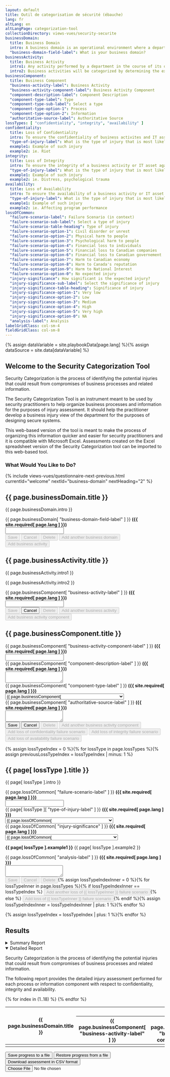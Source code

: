 ```yaml
---
layout: default
title: Outil de categorisation de sécurité (ébauche)
lang: fr
altLang: en
altLangPage: categorization-tool
collectionDirectory: views-vues/security-securite
businessDomain:
  title: Business Domain
  intro: A business domain is an operational environment where a department performs business activities supporting common organizational objectives.
  "business-domain-field-label": What is your business domain?
businessActivity:
  title: Business Activity
  intro1: Any activity performed by a department in the course of its operations to deliver or support the delivery of its programs or services. A business activity is composed of one or several business processes and related information assets.
  intro2: Business activities will be categorized by determining the expected injuries from IT-related threat compromise to the national and non-national interests that the business activities serve, and then determining the lveral of these expected injuries.
businessComponent:
  title: Business Component
  "business-activity-label": Business Activity
  "business-activity-component-label": Business Activity Component
  "component-description-label": Component Description
  "component-type-label": Type
  "component-type-sub-label": Select a type
  "component-type-option-1": Process
  "component-type-option-2": Information
  "authoritative-source-label": Authoritative Source
lossTypes: [ "confidentiality", "integrity", "availability" ]
confidentiality:
  title: Loss of Confidentiality
  intro: To ensure the confidentiality of business activites and IT assets against a specified set of theats in order to prevent injury to national interests or non-national interests.
  "type-of-injury-label": What is the type of injury that is most likely to result from a loss of confidentiality?
  example1: Example of such injury
  example2: ie. Riot
integrity:
  title: Loss of Integrity
  intro: To ensure the integrity of a business activity or IT asset against a specified set of threats in order to prevent injury to national interests or non-national interests.
  "type-of-injury-label": What is the type of injury that is most likely to result from a loss of integrity?
  example1: Example of such injury
  example2: ie. Distress, psychological trauma
availability:
  title: Loss of Availability
  intro: To ensure the availability of a business activity or IT asset against a specified set of threats in order to prevent injury to national interests or non-national interests.
  "type-of-injury-label": What is the type of injury that is most likely to result from a loss of availability?
  example1: Example of such injury
  example2: ie. Affecting program performance
lossOfCommon:
  "failure-scenario-label": Failure Scenario (in context)
  "failure-scenario-sub-label": Select a type of injury
  "failure-scenario-table-heading": Type of injury
  "failure-scenario-option-1": Civil disorder or unrest
  "failure-scenario-option-2": Physical harm to people
  "failure-scenario-option-3": Psychological harm to people
  "failure-scenario-option-4": Financial loss to individuals
  "failure-scenario-option-5": Financial loss to Canadian companies
  "failure-scenario-option-6": Financial loss to Canadian governement
  "failure-scenario-option-7": Harm to Canadian economy
  "failure-scenario-option-8": Harm to Canada's reputation
  "failure-scenario-option-9": Harm to National Interest
  "failure-scenario-option-0": No expected injury
  "injury-significance": How significant is the expected injury?
  "injury-significance-sub-label": Select the significance of injury
  "injury-significance-table-heading": Significance of injury
  "injury-significance-option-1": Very low
  "injury-significance-option-2": Low
  "injury-significance-option-3": Medium
  "injury-significance-option-4": High
  "injury-significance-option-5": Very high
  "injury-significance-option-0": NA
  "analysis-label": Analysis
labelGridClass: col-sm-4
fieldGridClass: col-sm-8
---
```

{% assign dataVariable = site.playbookData[page.lang] %}{%
assign dataSource = site.data[dataVariable] %}

<span data-wb-format-gen='{ "resetForm": "#business-domain-form, #business-activity-form, #business-component-form, #loss-of-confidentiality-form, #loss-of-integrity-form, #loss-of-availability-form" }'></span>

<section id="welcome-section" class="wb-frmvld">
<form id="welcome-form" class="form-horizontal" method="post">

## Welcome to the Security Categorization Tool

Security Categorization is the process of identifying the potential injuries that could result from compromises of business processes and related information.

The Security Categorization Tool is an instrument meant to be used by security practitioners to help organize business processes and information for the purposes of injury assessment. It should help the practitioner develop a business injury view of the department for the purposes of designing secure systems.

This web-based version of the tool is meant to make the process of organizing this information quicker and easier for security practitioners and it is compatible with Microsoft Excel. Assessments created on the Excel spreadsheet version of the Security Categorization tool can be imported to this web-based tool.

<section>

<!-- markdownlint-disable MD026 -->

### What Would You Like to Do?

<!-- markdownlint-enable MD026 -->

<!-- Button for revealing the next section and hiding the current one -->
{% include views-vues/questionnaire-next-previous.html currentId="welcome" nextId="business-domain" nextHeading="2" %}

</section>

</form>
</section>

<section id="business-domain-section" class="hidden wb-frmvld">
<form id="business-domain-form" class="form-horizontal" method="post">

## {{ page.businessDomain.title }}

{{ page.businessDomain.intro }}

<div id="business-domain-fields-container" class="wb-calculate wb-format-gen" data-wb-calculate='{ "ignoreInit": true, "eventTrigger": "input", "eventElement": "#business-domain-fields-container", "operations": [
  { "type": "conditional",
    "inputs": [
      { "type": "==",
        "inputs": [
          { "type": "boolean", "query": "#save-domain", "sourceProperty": "disabled" },
          true
        ]
      }
    ],
    "actionsTrue": [
      { "type": "outputValue", "outputTarget": "#save-domain, #cancel-domain", "outputProperty": "disabled", "value": false },
      { "type": "conditional",
        "inputs": [
          { "type": "==",
            "inputs": [
              { "type": "boolean", "query": "#delete-domain", "sourceProperty": "disabled" },
              false
            ]
          },
          { "type": "==",
            "inputs": [
              { "type": "string", "query": "#save-domain", "sourceAttribute": "data-wb-format-gen", "indexesKeys": [ "operations", 0, "action" ] },
              "append"
            ]
          }
        ],
        "actionsTrue": [
          { "type": "event", "outputTarget": "#business-domain-fields-container", "outputEvent": "edit-domain" }
        ]
      },
      { "type": "outputValue", "outputTarget": "#delete-domain, #add-another-domain, #add-activity", "outputProperty": "disabled", "value": true }
    ]
  }
] }' data-wb-format-gen='[
  { "eventTrigger": "edit-domain", "eventElement": "#business-domain-fields-container", "operations": [
    { "type": "dataAttribute", "element": "#save-domain", "key": "data-wb-format-gen", "indexesKeys": [ "operations", 0, "action" ], "action": "replace", "data": "replace" },
    { "type": "dataAttribute", "element": "#save-domain", "key": "data-wb-format-gen", "indexesKeys": [ "operations", 0, "indexesKeys", 0 ], "action": "replace", "source": { "type": "dataAttribute", "element": "#delete-domain", "key": "data-wb-format-gen", "indexesKeys": [ "operations", 0, "indexesKeys", 0 ] } }
  ] },
  { "eventTrigger": "append-domain", "eventElement": "#business-domain-fields-container", "operations": [
    { "type": "dataAttribute", "element": "#save-domain", "key": "data-wb-format-gen", "indexesKeys": [ "operations", 0, "action" ], "action": "replace", "data": "append" },
    { "type": "dataAttribute", "element": "#save-domain", "key": "data-wb-format-gen", "indexesKeys": [ "operations", 0, "indexesKeys" ], "action": "delete" }
  ] }
]'>

<div class="form-group" markdown="0">
<label for="business-domain-field" class="required {{ page.labelGridClass }}"><span class="field-name">{{ page.businessDomain[ "business-domain-field-label" ] }}</span> <strong class="required">({{ site.required[ page.lang ] }})</strong></label>
<div class="{{ page.fieldGridClass }}">
<input name="business-domain-field" id="business-domain-field" type="text" required="required" pattern=".{2,}" data-rule-minlength="2" />
</div>
</div>

</div>

<div class="btn-group" markdown="0">
<!-- Save to memory, update buttons across forms, enables/disables buttons in the current form, and (TODO) shows an indicator that the save was successful -->
<button id="save-domain" type="submit" disabled="disabled" class="btn btn-primary wb-calculate wb-format-gen" data-wb-calculate='{ "ignoreInit": true, "eventTrigger": "submit", "eventElement": "#business-domain-form", "listenerElement": "body", "returnFalse": true, "operations": [
  { "type": "action",
    "inputs": [
      { "type": "outputValue", "outputTarget": "#save-domain, #cancel-domain", "outputProperty": "disabled", "value": true },
      { "type": "outputValue", "outputTarget": "#delete-domain, #add-another-domain, #add-activity", "outputProperty": "disabled", "value": false },
      { "type": "event", "outputTarget": "#save-domain", "outputEvent": "save-domain-proceed" }
    ]
  }
] }' data-wb-format-gen='{ "eventTrigger": "save-domain-proceed", "eventElement": "#save-domain", "operations": [
  { "type": "sessionStorage", "key": "assessment", "source": "form-state", "container": "#business-domain-form", "action": "append" },
  { "type": "dataAttribute", "element": "#save-activity, #save-component, #save-loss-of-confidentiality, #save-loss-of-integrity, #save-loss-of-availability, #cancel-domain, #cancel-activity, #cancel-component, #cancel-loss-of-confidentiality, #cancel-loss-of-integrity, #cancel-loss-of-availability, #delete-domain, #delete-activity, #delete-component, #delete-loss-of-confidentiality, #delete-loss-of-integrity, #delete-loss-of-availability", "key": "data-wb-format-gen", "indexesKeys": [ "operations", 0, "indexesKeys", 0 ], "action": "increment" },
  { "type": "dataAttribute", "element": "#delete-domain, #delete-activity, #delete-component, #delete-loss-of-confidentiality, #delete-loss-of-integrity, #delete-loss-of-availability", "key": "data-wb-format-gen", "indexesKeys": [ "operations", 1, "indexesKeys", 0 ], "action": "increment" }
] }'>Save</button>
<!-- Loads the previous domain in the current form or clear the forms where a previous domain does not exist. Also enables/disables buttons in the current form. -->
<button id="cancel-domain" type="button" disabled="disabled" class="btn btn-default wb-format-gen wb-calculate" data-wb-format-gen='{ "eventTrigger": "click", "eventElement": "#cancel-domain", "operations": [
  { "type": "form", "source": "sessionStorage", "key": "assessment", "indexesKeys": [ -1 ], "action": "restore-form-state", "container": "#business-domain-form", "noEvents": true }
] }' data-wb-calculate='{ "ignoreInit": true, "eventTrigger": "click", "eventElement": "#cancel-domain", "operations": [
  { "type": "conditional",
    "inputs": [
      { "type": "==",
        "inputs": [
          { "type": "string", "query": "#save-domain", "sourceAttribute": "data-wb-format-gen", "indexesKeys": [ "operations", 0, "action" ] },
          "replace"
        ]
      }
    ],
    "actionsTrue": [
      { "type": "event", "outputTarget": "#business-domain-fields-container", "outputEvent": "append-domain" }
    ]
  },
  { "type": "action",
    "inputs": [
      { "type": "outputValue", "outputTarget": "#save-domain, #cancel-domain", "outputProperty": "disabled", "value": true },
      { "type": "conditional",
        "inputs": [
          { "type": ">",
            "inputs": [
              { "type": "number", "query": "#delete-domain", "sourceAttribute": "data-wb-format-gen", "indexesKeys": [ "operations", 0, "indexesKeys", 0 ] },
              -1
            ]
          }
        ],
        "actionsTrue": [
          { "type": "outputValue", "outputTarget": "#delete-domain, #add-another-domain, #add-activity", "outputProperty": "disabled", "value": false }
        ]
      }
    ]
  }
] }'>Cancel</button>
<!-- Disabled by default. (TODO) Brings up a delete confirmation dialog. If confirmed, deletes the current domain from memory, loads the previous domain in the current form, or resets the form if no previous domain exists. Also updates buttons across forms and enables/disabled buttons in the current form. -->
<button id="delete-domain" type="button" disabled="disabled" class="btn btn-default wb-calculate wb-format-gen" data-wb-calculate='{ "ignoreInit": true, "eventTrigger": "click", "eventElement": "#delete-domain", "operations": [
  { "type": "action",
    "inputs": [
      { "type": "outputValue", "outputTarget": "#save-domain, #cancel-domain", "outputProperty": "disabled", "value": true },
      { "type": "conditional",
        "inputs": [
          { "type": "<",
            "inputs": [
              { "type": "number", "query": "#delete-domain", "sourceAttribute": "data-wb-format-gen", "indexesKeys": [ "operations", 0, "indexesKeys", 0 ] },
              1
            ]
          }
        ],
        "actionsTrue": [
          { "type": "outputValue", "outputTarget": "#delete-domain, #add-another-domain, #add-activity", "outputProperty": "disabled", "value": true }
        ]
      },
      { "type": "event", "outputTarget": "#delete-domain", "outputEvent": "delete-domain-proceed" }
    ]
  }
] }' data-wb-format-gen='{ "eventTrigger": "delete-domain-proceed", "eventElement": "#delete-domain", "operations": [
  { "type": "sessionStorage", "key": "assessment", "indexesKeys": [ -1 ], "action": "delete" },
  { "type": "form", "source": "sessionStorage", "key": "assessment", "indexesKeys": [ -2 ], "action": "restore-form-state", "container": "#business-domain-form", "noEvents": true },
  { "type": "dataAttribute", "element": "#save-activity, #save-component, #save-loss-of-confidentiality, #save-loss-of-integrity, #save-loss-of-availability, #cancel-domain, #cancel-activity, #cancel-component, #cancel-loss-of-confidentiality, #cancel-loss-of-integrity, #cancel-loss-of-availability, #delete-domain, #delete-activity, #delete-component, #delete-loss-of-confidentiality, #delete-loss-of-integrity, #delete-loss-of-availability", "key": "data-wb-format-gen", "indexesKeys": [ "operations", 0, "indexesKeys", 0 ], "action": "decrement" },
  { "type": "dataAttribute", "element": "#delete-domain, #delete-activity, #delete-component, #delete-loss-of-confidentiality, #delete-loss-of-integrity, #delete-loss-of-availability", "key": "data-wb-format-gen", "indexesKeys": [ "operations", 1, "indexesKeys", 0 ], "action": "decrement" }
] }'>Delete</button>
<!-- Disabled by default. Resets the current form and enables/disables buttons in the current form. -->
<button id="add-another-domain" type="button" disabled="disabled" class="btn btn-default wb-format-gen wb-calculate" data-wb-format-gen='{ "eventTrigger": "click", "eventElement": "#add-another-domain", "operations": [
  { "resetForm": "#business-domain-form" }
] }' data-wb-calculate='{ "ignoreInit": true, "eventTrigger": "click", "eventElement": "#add-another-domain", "operations": [
  { "type": "action",
    "inputs": [
      { "type": "outputValue", "outputTarget": "#save-domain, #delete-domain, #add-another-domain, #add-activity", "outputProperty": "disabled", "value": true },
      { "type": "outputValue", "outputTarget": "#cancel-domain", "outputProperty": "disabled", "value": false },
      { "type": "outputValue", "outputTarget": "#cancel-domain", "outputAttribute": "data-add-source", "value": "#business-domain-section" },
      { "type": "event", "outputTarget": "#business-domain-field", "outputEvent": "setfocus.wb" }
    ]
  }
] }'>Add another business domain</button>
<!-- Disabled by default. Resets the activity form, enables/disables buttons in the activity form, shows the activity form, hides this form. -->
<button id="add-activity" type="button" disabled="disabled" class="btn btn-default wb-format-gen wb-calculate" data-wb-format-gen='{ "eventTrigger": "click", "eventElement": "#add-activity", "operations": [
  { "resetForm": "#business-activity-form" }
] }' data-wb-calculate='{ "ignoreInit": true, "eventTrigger": "click", "eventElement": "#add-activity", "operations": [
  { "type": "action",
    "inputs": [
      { "type": "outputValue", "outputTarget": "#save-activity, #delete-activity, #add-another-activity, #add-component", "outputProperty": "disabled", "value": true },
      { "type": "outputValue", "outputTarget": "#cancel-activity", "outputProperty": "disabled", "value": false },
      { "type": "outputValue", "outputTarget": "#cancel-activity", "outputAttribute": "data-add-source", "value": "#business-domain-section" },
      { "type": "removeClass", "outputTarget": "#business-activity-section", "class": "hidden" },
      { "type": "addClass", "outputTarget": "#business-domain-section", "class": "hidden" },
      { "type": "event", "outputTarget": "#business-activity-section h2", "outputEvent": "setfocus.wb" }
    ]
  }
] }'>Add business activity</button>
</div>

</form>
</section>

<section id="business-activity-section" class="hidden wb-frmvld">
<form id="business-activity-form" class="form-horizontal" method="post">

## {{ page.businessActivity.title }}

{{ page.businessActivity.intro1 }}

{{ page.businessActivity.intro2 }}

<div id="business-activity-fields-container" class="wb-calculate wb-format-gen" data-wb-calculate='{ "ignoreInit": true, "eventTrigger": "input", "eventElement": "#business-activity-fields-container", "operations": [
  { "type": "conditional",
    "inputs": [
      { "type": "==",
        "inputs": [
          { "type": "boolean", "query": "#save-activity", "sourceProperty": "disabled" },
          true
        ]
      }
    ],
    "actionsTrue": [
      { "type": "outputValue", "outputTarget": "#save-activity, #cancel-activity", "outputProperty": "disabled", "value": false },
      { "type": "conditional",
        "inputs": [
          { "type": "==",
            "inputs": [
              { "type": "boolean", "query": "#delete-activity", "sourceProperty": "disabled" },
              false
            ]
          },
          { "type": "==",
            "inputs": [
              { "type": "string", "query": "#save-activity", "sourceAttribute": "data-wb-format-gen", "indexesKeys": [ "operations", 0, "action" ] },
              "append"
            ]
          }
        ],
        "actionsTrue": [
          { "type": "event", "outputTarget": "#business-activity-fields-container", "outputEvent": "edit-activity" }
        ]
      },
      { "type": "outputValue", "outputTarget": "#delete-activity, #add-another-activity, #add-component", "outputProperty": "disabled", "value": true }
    ]
  }
] }' data-wb-format-gen='[
  { "eventTrigger": "edit-activity", "eventElement": "#business-activity-fields-container", "operations": [
    { "type": "dataAttribute", "element": "#save-activity", "key": "data-wb-format-gen", "indexesKeys": [ "operations", 0, "action" ], "action": "replace", "data": "replace" },
    { "type": "dataAttribute", "element": "#save-activity", "key": "data-wb-format-gen", "indexesKeys": [ "operations", 0, "indexesKeys", 3 ], "action": "replace", "source": { "type": "dataAttribute", "element": "#delete-activity", "key": "data-wb-format-gen", "indexesKeys": [ "operations", 0, "indexesKeys", 3 ] } }
  ] },
  { "eventTrigger": "append-activity", "eventElement": "#business-activity-fields-container", "operations": [
    { "type": "dataAttribute", "element": "#save-activity", "key": "data-wb-format-gen", "indexesKeys": [ "operations", 0, "action" ], "action": "replace", "data": "append" },
    { "type": "dataAttribute", "element": "#save-activity", "key": "data-wb-format-gen", "indexesKeys": [ "operations", 0, "indexesKeys", 3 ], "action": "delete" }
  ] }
]'>

<div class="form-group" markdown="0">
<label for="business-activity-field" class="required {{ page.labelGridClass }}"><span class="field-name">{{ page.businessComponent[ "business-activity-label" ] }}</span> <strong class="required">({{ site.required[ page.lang ] }})</strong></label>
<div class="{{ page.fieldGridClass }}">
<input name="business-activity-field" id="business-activity-field" type="text" required="required" pattern=".{2,}" data-rule-minlength="2" />
</div>
</div>

</div>

<div class="btn-group" markdown="0">
<!-- Save to memory, update buttons across forms, enables/disables buttons in the current form, and (TODO) shows an indicator that the save was successful -->
<button id="save-activity" type="submit" disabled="disabled" class="btn btn-primary wb-calculate wb-format-gen" data-wb-calculate='{ "ignoreInit": true, "eventTrigger": "submit", "eventElement": "#business-activity-form", "listenerElement": "body", "returnFalse": true, "operations": [
  { "type": "action",
    "inputs": [
      { "type": "outputValue", "outputTarget": "#save-activity, #cancel-activity", "outputProperty": "disabled", "value": true },
      { "type": "outputValue", "outputTarget": "#delete-activity, #add-another-activity, #add-component", "outputProperty": "disabled", "value": false },
      { "type": "event", "outputTarget": "#save-activity", "outputEvent": "save-activity-proceed" }
    ]
  }
] }' data-wb-format-gen='{ "eventTrigger": "save-activity-proceed", "eventElement": "#save-activity", "operations": [
  { "type": "sessionStorage", "key": "assessment", "indexesKeys": [ -1, 0, "activities" ], "source": "form-state", "container": "#business-activity-form", "action": "append" },
  { "type": "dataAttribute", "element": "#save-component, #save-loss-of-confidentiality, #save-loss-of-integrity, #save-loss-of-availability, #cancel-activity, #cancel-component, #cancel-loss-of-confidentiality, #cancel-loss-of-integrity, #cancel-loss-of-availability, #delete-activity, #delete-component, #delete-loss-of-confidentiality, #delete-loss-of-integrity, #delete-loss-of-availability", "key": "data-wb-format-gen", "indexesKeys": [ "operations", 0, "indexesKeys", 3 ], "action": "increment" },
  { "type": "dataAttribute", "element": "#delete-activity, #delete-component, #delete-loss-of-confidentiality, #delete-loss-of-integrity, #delete-loss-of-availability", "key": "data-wb-format-gen", "indexesKeys": [ "operations", 1, "indexesKeys", 3 ], "action": "increment" }
] }'>Save</button>
<!-- Loads the previous activity in the current form or clear the forms where a previous activity does not exist. Also enables/disables buttons in the current form. -->
<button id="cancel-activity" type="button" class="btn btn-default wb-calculate wb-format-gen" data-wb-calculate='{ "ignoreInit": true, "eventTrigger": "click", "eventElement": "#cancel-activity", "operations": [
  { "type": "conditional",
    "inputs": [
      { "type": "==",
        "inputs": [
          { "type": "string", "query": "#save-activity", "sourceAttribute": "data-wb-format-gen", "indexesKeys": [ "operations", 0, "action" ] },
          "append"
        ]
      },
      { "type": "!=",
        "inputs": [
          { "type": "string", "query": "#cancel-activity", "sourceAttribute": "data-add-source" },
          "#business-activity-section"
        ]
      }
    ],
    "actionsTrue": [
      { "type": "removeClass", "outputTarget": { "type": "string", "query": "#cancel-activity", "sourceAttribute": "data-add-source" }, "class": "hidden" },
      { "type": "addClass", "outputTarget": "#business-activity-section", "class": "hidden" },
      { "type": "event", "outputTarget": { "type": "concat", "inputs": [
          { "type": "string", "query": "#cancel-activity", "sourceAttribute": "data-add-source" },
          " h2"
        ] }, "outputEvent": "setfocus.wb" }
    ],
    "actionsFalse": [
      { "type": "conditional",
        "inputs": [
          { "type": "==",
            "inputs": [
              { "type": "string", "query": "#save-activity", "sourceAttribute": "data-wb-format-gen", "indexesKeys": [ "operations", 0, "action" ] },
              "replace"
            ]
          }
        ],
        "actionsTrue": [
          { "type": "event", "outputTarget": "#business-activity-fields-container", "outputEvent": "append-activity" }
        ]
      },
      { "type": "action",
        "inputs": [
          { "type": "outputValue", "outputTarget": "#save-activity, #cancel-activity", "outputProperty": "disabled", "value": true },
          { "type": "conditional",
            "inputs": [
              { "type": ">",
                "inputs": [
                  { "type": "number", "query": "#delete-activity", "sourceAttribute": "data-wb-format-gen", "indexesKeys": [ "operations", 0, "indexesKeys", 3 ] },
                  -1
                ]
              }
            ],
            "actionsTrue": [
              { "type": "outputValue", "outputTarget": "#delete-activity, #add-another-activity, #add-component", "outputProperty": "disabled", "value": false }
            ]
          },
          { "type": "event", "outputTarget": "#cancel-activity", "outputEvent": "cancel-activity-restore-proceed" }
        ]
      }
    ]
  }
] }' data-wb-format-gen='{ "eventTrigger": "cancel-activity-restore-proceed", "eventElement": "#cancel-activity", "operations": [
  { "type": "form", "source": "sessionStorage", "key": "assessment", "indexesKeys": [ -1, 0, "activities", -1 ], "action": "restore-form-state", "container": "#business-activity-form", "noEvents": true }
] }'>Cancel</button>
<!-- Disabled by default. (TODO) Brings up a delete confirmation dialog. If confirmed, deletes the current activity from memory, loads the previous activity in the current form, or resets the form if no previous activity exists. Also updates buttons across forms and enables/disabled buttons in the current form. -->
<button id="delete-activity" type="button" disabled="disabled" class="btn btn-default wb-calculate wb-format-gen" data-wb-calculate='{ "ignoreInit": true, "eventTrigger": "click", "eventElement": "#delete-activity", "operations": [
  { "type": "action",
    "inputs": [
      { "type": "outputValue", "outputTarget": "#save-activity, #cancel-activity", "outputProperty": "disabled", "value": true },
      { "type": "conditional",
        "inputs": [
          { "type": "<",
            "inputs": [
              { "type": "number", "query": "#delete-activity", "sourceAttribute": "data-wb-format-gen", "indexesKeys": [ "operations", 0, "indexesKeys", 3 ] },
              1
            ]
          }
        ],
        "actionsTrue": [
          { "type": "outputValue", "outputTarget": "#delete-activity, #add-another-activity, #add-component", "outputProperty": "disabled", "value": true }
        ]
      },
      { "type": "event", "outputTarget": "#delete-activity", "outputEvent": "delete-activity-proceed" }
    ]
  }
] }' data-wb-format-gen='{ "eventTrigger": "delete-activity-proceed", "eventElement": "#delete-activity", "operations": [
  { "type": "sessionStorage", "key": "assessment", "indexesKeys": [ -1, 0, "activities", -1 ], "action": "delete" },
  { "type": "form", "source": "sessionStorage", "key": "assessment", "indexesKeys": [ -1, 0, "activities", -2 ], "action": "restore-form-state", "container": "#business-activity-form", "noEvents": true },
  { "type": "dataAttribute", "element": "#save-component, #save-loss-of-confidentiality, #save-loss-of-integrity, #save-loss-of-availability, #cancel-activity, #cancel-component, #cancel-loss-of-confidentiality, #cancel-loss-of-integrity, #cancel-loss-of-availability, #delete-activity, #delete-component, #delete-loss-of-confidentiality, #delete-loss-of-integrity, #delete-loss-of-availability", "key": "data-wb-format-gen", "indexesKeys": [ "operations", 0, "indexesKeys", 3 ], "action": "decrement" },
  { "type": "dataAttribute", "element": "#delete-activity, #delete-component, #delete-loss-of-confidentiality, #delete-loss-of-integrity, #delete-loss-of-availability", "key": "data-wb-format-gen", "indexesKeys": [ "operations", 1, "indexesKeys", 3 ], "action": "decrement" }
] }'>Delete</button>
<!-- Disabled by default. Resets the current form and enables/disables buttons in the current form. -->
<button id="add-another-activity" type="button" disabled="disabled" class="btn btn-default wb-format-gen wb-calculate" data-wb-format-gen='{ "eventTrigger": "click", "eventElement": "#add-another-activity", "operations": [
  { "resetForm": "#business-activity-form" }
] }' data-wb-calculate='{ "ignoreInit": true, "eventTrigger": "click", "eventElement": "#add-another-activity", "operations": [
  { "type": "action",
    "inputs": [
      { "type": "outputValue", "outputTarget": "#save-activity, #delete-activity, #add-another-activity, #add-component", "outputProperty": "disabled", "value": true },
      { "type": "outputValue", "outputTarget": "#cancel-activity", "outputProperty": "disabled", "value": false },
      { "type": "outputValue", "outputTarget": "#cancel-activity", "outputAttribute": "data-add-source", "value": "#business-activity-section" },
      { "type": "event", "outputTarget": "#business-activity-field", "outputEvent": "setfocus.wb" }
    ]
  }
] }'>Add another business activity</button>
<!-- Disabled by default. Resets the component form, enables/disables buttons in the component form, shows the component form, hides this form. -->
<button id="add-component" type="button" disabled="disabled" class="btn btn-default wb-format-gen wb-calculate" data-wb-format-gen='{ "eventTrigger": "click", "eventElement": "#add-component", "operations": [
  { "resetForm": "#business-component-form" }
] }' data-wb-calculate='{ "ignoreInit": true, "eventTrigger": "click", "eventElement": "#add-component", "operations": [
  { "type": "action",
    "inputs": [
      { "type": "outputValue", "outputTarget": "#save-component, #delete-component, #add-another-component, #add-loss-of-confidentiality, #add-loss-of-integrity, #add-loss-of-availability", "outputProperty": "disabled", "value": true },
      { "type": "outputValue", "outputTarget": "#cancel-component", "outputProperty": "disabled", "value": false },
      { "type": "outputValue", "outputTarget": "#cancel-component", "outputAttribute": "data-add-source", "value": "#business-activity-section" },
      { "type": "removeClass", "outputTarget": "#business-component-section", "class": "hidden" },
      { "type": "addClass", "outputTarget": "#business-activity-section", "class": "hidden" },
      { "type": "event", "outputTarget": "#business-component-section h2", "outputEvent": "setfocus.wb" }
    ]
  }
] }'>Add business activity component</button>
</div>

</form>
</section>

<section id="business-component-section" class="hidden wb-frmvld">
<form id="business-component-form" class="form-horizontal" method="post">

## {{ page.businessComponent.title }}

<div id="business-activity-component-fields-container" class="wb-calculate wb-format-gen" data-wb-calculate='{ "ignoreInit": true, "eventTrigger": "input", "eventElement": "#business-activity-component-fields-container", "operations": [
  { "type": "conditional",
    "inputs": [
      { "type": "==",
        "inputs": [
          { "type": "boolean", "query": "#save-component", "sourceProperty": "disabled" },
          true
        ]
      }
    ],
    "actionsTrue": [
      { "type": "outputValue", "outputTarget": "#save-component, #cancel-component", "outputProperty": "disabled", "value": false },
      { "type": "conditional",
        "inputs": [
          { "type": "==",
            "inputs": [
              { "type": "boolean", "query": "#delete-component", "sourceProperty": "disabled" },
              false
            ]
          },
          { "type": "==",
            "inputs": [
              { "type": "string", "query": "#save-component", "sourceAttribute": "data-wb-format-gen", "indexesKeys": [ "operations", 0, "action" ] },
              "append"
            ]
          }
        ],
        "actionsTrue": [
          { "type": "event", "outputTarget": "#business-activity-component-fields-container", "outputEvent": "edit-component" }
        ]
      },
      { "type": "outputValue", "outputTarget": "#delete-component, #add-another-component, #add-loss-of-confidentiality, #add-loss-of-integrity, #add-loss-of-availability", "outputProperty": "disabled", "value": true }
    ]
  }
] }' data-wb-format-gen='[
  { "eventTrigger": "edit-component", "eventElement": "#business-activity-component-fields-container", "operations": [
    { "type": "dataAttribute", "element": "#save-component", "key": "data-wb-format-gen", "indexesKeys": [ "operations", 0, "action" ], "action": "replace", "data": "replace" },
    { "type": "dataAttribute", "element": "#save-component", "key": "data-wb-format-gen", "indexesKeys": [ "operations", 0, "indexesKeys", 6 ], "action": "replace", "source": { "type": "dataAttribute", "element": "#delete-activity", "key": "data-wb-format-gen", "indexesKeys": [ "operations", 0, "indexesKeys", 6 ] } }
  ] },
  { "eventTrigger": "append-component", "eventElement": "#business-activity-component-fields-container", "operations": [
    { "type": "dataAttribute", "element": "#save-component", "key": "data-wb-format-gen", "indexesKeys": [ "operations", 0, "action" ], "action": "replace", "data": "append" },
    { "type": "dataAttribute", "element": "#save-component", "key": "data-wb-format-gen", "indexesKeys": [ "operations", 0, "indexesKeys", 6 ], "action": "delete" }
  ] }
]'>

<div class="form-group" markdown="0">
<label for="business-activity-component-field" class="required {{ page.labelGridClass }}"><span class="field-name">{{ page.businessComponent[ "business-activity-component-label" ] }}</span> <strong class="required">({{ site.required[ page.lang ] }})</strong></label>
<div class="{{ page.fieldGridClass }}">
<input name="business-activity-component-field" id="business-activity-component-field" type="text" required="required" pattern=".{2,}" data-rule-minlength="2" />
</div>
</div>

<div class="form-group" markdown="0">
<label for="component-description" class="required {{ page.labelGridClass }}"><span class="field-name">{{ page.businessComponent[ "component-description-label" ] }}</span> <strong class="required">({{ site.required[ page.lang ] }})</strong></label>
<div class="{{ page.fieldGridClass }}">
<textarea name="component-description" id="component-description" required="required"></textarea>
</div>
</div>

<div class="form-group" markdown="0">
<label for="component-type" class="required {{ page.labelGridClass }}"><span class="field-name">{{ page.businessComponent[ "component-type-label" ] }}</span> <strong class="required">({{ site.required[ page.lang ] }})</strong></label>
<div class="{{ page.fieldGridClass }}">
<select class="form-control" id="component-type" name="component-type" required="required">
<option label="{{ page.businessComponent[ "component-type-sub-label" ] }}"></option>
<option value="1">{{ page.businessComponent[ "component-type-option-1" ] }}</option>
<option value="2">{{ page.businessComponent[ "component-type-option-2" ] }}</option>
</select>
</div>
</div>

<div class="form-group" markdown="0">
<label for="authoritative-source" class="required {{ page.labelGridClass }}"><span class="field-name">{{ page.businessComponent[ "authoritative-source-label" ] }}</span> <strong class="required">({{ site.required[ page.lang ] }})</strong></label>
<div class="{{ page.fieldGridClass }}">
<textarea name="authoritative-source" id="authoritative-source" required="required"></textarea>
</div>
</div>

</div>

<div class="btn-group" markdown="0">
<!-- Save to memory, update buttons across forms, enables/disables buttons in the current form, and (TODO) shows an indicator that the save was successful -->
<button id="save-component" type="submit" class="btn btn-primary wb-calculate wb-format-gen" data-wb-format-gen='{ "type": "sessionStorage", "key": "assessment", "source": "form-state", "container": "#business-component-form", "indexesKeys": [ -1, 0, "activities", -1, 0, "components" ], "action": "append" }' data-wb-calculate='{ "ignoreInit": true, "eventTrigger": "submit", "eventElement": "#business-component-form", "listenerElement": "body", "returnFalse": true, "operations": [
  { "type": "action",
    "inputs": [
      { "type": "outputValue", "outputTarget": "#save-component, #cancel-component", "outputProperty": "disabled", "value": true },
      { "type": "outputValue", "outputTarget": "#delete-component, #add-another-component, #add-loss-of-confidentiality, #add-loss-of-integrity, #add-loss-of-availability", "outputProperty": "disabled", "value": false },
      { "type": "event", "outputTarget": "#save-component", "outputEvent": "save-component-proceed" }
    ]
  }
] }' data-wb-format-gen='{ "eventTrigger": "save-component-proceed", "eventElement": "#save-component", "operations": [
  { "type": "sessionStorage", "key": "assessment", "indexesKeys": [ -1, 0, "activities", -1, 0, "components" ], "source": "form-state", "container": "#business-component-form", "action": "append" },
  { "type": "dataAttribute", "element": "#save-loss-of-confidentiality, #save-loss-of-integrity, #save-loss-of-availability, #cancel-component, #cancel-loss-of-confidentiality, #cancel-loss-of-integrity, #cancel-loss-of-availability, #delete-component, #delete-loss-of-confidentiality, #delete-loss-of-integrity, #delete-loss-of-availability", "key": "data-wb-format-gen", "indexesKeys": [ "operations", 0, "indexesKeys", 6 ], "action": "increment" },
  { "type": "dataAttribute", "element": "#delete-component, #delete-loss-of-confidentiality, #delete-loss-of-integrity, #delete-loss-of-availability", "key": "data-wb-format-gen", "indexesKeys": [ "operations", 1, "indexesKeys", 6 ], "action": "increment" }
] }'>Save</button>
<!-- Loads the previous component in the current form or clear the forms where a previous component does not exist. Also enables/disables buttons in the current form. -->
<button id="cancel-component" type="button" class="btn btn-default wb-calculate wb-format-gen" data-wb-calculate='{ "ignoreInit": true, "eventTrigger": "click", "eventElement": "#cancel-component", "operations": [
  { "type": "conditional",
    "inputs": [
      { "type": "==",
        "inputs": [
          { "type": "string", "query": "#save-component", "sourceAttribute": "data-wb-format-gen", "indexesKeys": [ "operations", 0, "action" ] },
          "append"
        ]
      },
      { "type": "!=",
        "inputs": [
          { "type": "string", "query": "#cancel-component", "sourceAttribute": "data-add-source" },
          "#business-activity-component-section"
        ]
      }
    ],
    "actionsTrue": [
      { "type": "removeClass", "outputTarget": { "type": "string", "query": "#cancel-component", "sourceAttribute": "data-add-source" }, "class": "hidden" },
      { "type": "addClass", "outputTarget": "#business-activity-component-section", "class": "hidden" },
      { "type": "event", "outputTarget": { "type": "concat", "inputs": [
          { "type": "string", "query": "#cancel-component", "sourceAttribute": "data-add-source" },
          " h2"
        ] }, "outputEvent": "setfocus.wb" }
    ],
    "actionsFalse": [
      { "type": "conditional",
        "inputs": [
          { "type": "==",
            "inputs": [
              { "type": "string", "query": "#save-component", "sourceAttribute": "data-wb-format-gen", "indexesKeys": [ "operations", 0, "action" ] },
              "replace"
            ]
          }
        ],
        "actionsTrue": [
          { "type": "event", "outputTarget": "#business-activity-component-fields-container", "outputEvent": "append-component" }
        ]
      },
      { "type": "action",
        "inputs": [
          { "type": "outputValue", "outputTarget": "#save-component, #cancel-component", "outputProperty": "disabled", "value": true },
          { "type": "conditional",
            "inputs": [
              { "type": ">",
                "inputs": [
                  { "type": "number", "query": "#delete-component", "sourceAttribute": "data-wb-format-gen", "indexesKeys": [ "operations", 0, "indexesKeys", 6 ] },
                  -1
                ]
              }
            ],
            "actionsTrue": [
              { "type": "outputValue", "outputTarget": "#delete-component, #add-another-component, #add-loss-of-confidentiality, #add-loss-of-integrity, #add-loss-of-availability", "outputProperty": "disabled", "value": false }
            ]
          },
          { "type": "event", "outputTarget": "#cancel-component", "outputEvent": "cancel-component-restore-proceed" }
        ]
      }
    ]
  }
] }' data-wb-format-gen='{ "eventTrigger": "cancel-component-restore-proceed", "eventElement": "#cancel-component", "operations": [
  { "type": "form", "source": "sessionStorage", "key": "assessment", "indexesKeys": [ -1, 0, "activities", -1, 0, "components", -1 ], "action": "restore-form-state", "container": "#business-component-form", "noEvents": true }
] }'>Cancel</button>
<!-- Disabled by default. (TODO) Brings up a delete confirmation dialog. If confirmed, deletes the current component from memory, loads the previous component in the current form, or resets the form if no previous component exists. Also updates buttons across forms and enables/disabled buttons in the current form. -->
<button id="delete-component" type="button" disabled="disabled" class="btn btn-default wb-calculate wb-format-gen" data-wb-calculate='{ "ignoreInit": true, "eventTrigger": "click", "eventElement": "#delete-component", "operations": [
  { "type": "action",
    "inputs": [
      { "type": "outputValue", "outputTarget": "#save-component, #cancel-component", "outputProperty": "disabled", "value": true },
      { "type": "conditional",
        "inputs": [
          { "type": "<",
            "inputs": [
              { "type": "number", "query": "#delete-component", "sourceAttribute": "data-wb-format-gen", "indexesKeys": [ "operations", 0, "indexesKeys", 6 ] },
              1
            ]
          }
        ],
        "actionsTrue": [
          { "type": "outputValue", "outputTarget": "#delete-component, #add-another-component, #add-loss-of-confidentiality, #add-loss-of-integrity, #add-loss-of-availability", "outputProperty": "disabled", "value": true }
        ]
      },
      { "type": "event", "outputTarget": "#delete-component", "outputEvent": "delete-component-proceed" }
    ]
  }
] }' data-wb-format-gen='{ "eventTrigger": "delete-component-proceed", "eventElement": "#delete-component", "operations": [
  { "type": "sessionStorage", "key": "assessment", "indexesKeys": [ -1, 0, "activities", -1, 0, "components", -1 ], "action": "delete" },
  { "type": "form", "source": "sessionStorage", "key": "assessment", "indexesKeys": [ -1, 0, "activities", -1, 0, "components", -2 ], "action": "restore-form-state", "container": "#business-component-form", "noEvents": true },
  { "type": "dataAttribute", "element": "#save-loss-of-confidentiality, #save-loss-of-integrity, #save-loss-of-availability, #cancel-component, #cancel-loss-of-confidentiality, #cancel-loss-of-integrity, #cancel-loss-of-availability, #delete-component, #delete-loss-of-confidentiality, #delete-loss-of-integrity, #delete-loss-of-availability", "key": "data-wb-format-gen", "indexesKeys": [ "operations", 0, "indexesKeys", 6 ], "action": "decrement" },
  { "type": "dataAttribute", "element": "#delete-component, #delete-loss-of-confidentiality, #delete-loss-of-integrity, #delete-loss-of-availability", "key": "data-wb-format-gen", "indexesKeys": [ "operations", 1, "indexesKeys", 6 ], "action": "decrement" }
] }'>Delete</button>
<!-- Disabled by default. Resets the current form and enables/disables buttons in the current form. -->
<button id="add-another-component" type="button" disabled="disabled" class="btn btn-default wb-format-gen wb-calculate" data-wb-format-gen='{ "eventTrigger": "click", "eventElement": "#add-another-component", "operations": [
  { "resetForm": "#business-component-form" }
] }' data-wb-calculate='{ "ignoreInit": true, "eventTrigger": "click", "eventElement": "#add-another-component", "operations": [
  { "type": "action",
    "inputs": [
      { "type": "outputValue", "outputTarget": "#save-component, #delete-component, #add-another-component, #add-loss-of-confidentiality, #add-loss-of-integrity, #add-loss-of-availability", "outputProperty": "disabled", "value": true },
      { "type": "outputValue", "outputTarget": "#cancel-component", "outputProperty": "disabled", "value": false },
      { "type": "outputValue", "outputTarget": "#cancel-component", "outputAttribute": "data-add-source", "value": "#business-activity-component-section" },
      { "type": "event", "outputTarget": "#business-activity-component-field", "outputEvent": "setfocus.wb" }
    ]
  }
] }'>Add another business activity component</button>
<!-- Disabled by default. Resets the loss of confidentiality form, enables/disables buttons in the loss of confidentiality form, shows the loss of confidentiality form, hides this form. -->
<button id="add-loss-of-confidentiality" type="button" disabled="disabled" class="btn btn-default wb-format-gen wb-calculate" data-wb-format-gen='{ "eventTrigger": "click", "eventElement": "#add-loss-of-confidentiality", "operations": [
  { "resetForm": "#loss-of-confidentiality-form" }
] }' data-wb-calculate='{ "ignoreInit": true, "eventTrigger": "click", "eventElement": "#add-loss-of-confidentiality", "operations": [
  { "type": "action",
    "inputs": [
      { "type": "outputValue", "outputTarget": "#save-loss-of-confidentiality, #delete-loss-of-confidentiality, #add-another-loss-of-confidentiality, #add-loss-of-integrity-confidentiality-form, #add-loss-of-availability-confidentiality-form", "outputProperty": "disabled", "value": true },
      { "type": "outputValue", "outputTarget": "#cancel-loss-of-confidentiality", "outputProperty": "disabled", "value": false },
      { "type": "outputValue", "outputTarget": "#cancel-loss-of-confidentiality", "outputAttribute": "data-add-source", "value": "#business-activity-component-section" },
      { "type": "removeClass", "outputTarget": "#loss-of-confidentiality-section", "class": "hidden" },
      { "type": "addClass", "outputTarget": "#business-component-section", "class": "hidden" },
      { "type": "event", "outputTarget": "#loss-of-confidentiality-section h2", "outputEvent": "setfocus.wb" }
    ]
  }
] }'>Add loss of confidentiality failure scenario</button>
<!-- Disabled by default. Resets the loss of integrity form, enables/disables buttons in the loss of integrity form, shows the loss of integrity form, hides this form. -->
<button id="add-loss-of-integrity" type="button" disabled="disabled" class="btn btn-default wb-format-gen wb-calculate" data-wb-format-gen='{ "eventTrigger": "click", "eventElement": "#add-loss-of-integrity", "operations": [
  { "resetForm": "#loss-of-integrity-form" }
] }' data-wb-calculate='{ "ignoreInit": true, "eventTrigger": "click", "eventElement": "#add-loss-of-integrity", "operations": [
  { "type": "action",
    "inputs": [
      { "type": "outputValue", "outputTarget": "#save-loss-of-integrity, #delete-loss-of-integrity, #add-loss-of-confidentiality-integrity-form, #add-another-loss-of-integrity, #add-loss-of-availability-integrity-form", "outputProperty": "disabled", "value": true },
      { "type": "outputValue", "outputTarget": "#cancel-loss-of-integrity", "outputProperty": "disabled", "value": false },
      { "type": "outputValue", "outputTarget": "#cancel-loss-of-integrity", "outputAttribute": "data-add-source", "value": "#business-activity-component-section" },
      { "type": "removeClass", "outputTarget": "#loss-of-integrity-section", "class": "hidden" },
      { "type": "addClass", "outputTarget": "#business-component-section", "class": "hidden" },
      { "type": "event", "outputTarget": "#business-activity-component-field", "outputEvent": "setfocus.wb" },
      { "type": "event", "outputTarget": "#loss-of-integrity-section h2", "outputEvent": "setfocus.wb" }
    ]
  }
] }'>Add loss of integrity failure scenario</button>
<!-- Disabled by default. Resets the loss of availability form, enables/disables buttons in the loss of availability form, shows the loss of availability form, hides this form. -->
<button id="add-loss-of-availability" type="button" disabled="disabled" class="btn btn-default wb-format-gen wb-calculate" data-wb-format-gen='{ "eventTrigger": "click", "eventElement": "#add-loss-of-availability", "operations": [
  { "resetForm": "#loss-of-availability-form" }
] }' data-wb-calculate='{ "ignoreInit": true, "eventTrigger": "click", "eventElement": "#add-loss-of-availability", "operations": [
  { "type": "action",
    "inputs": [
      { "type": "outputValue", "outputTarget": "#save-loss-of-availability, #delete-loss-of-availability, #add-loss-of-confidentiality-availability-form, #add-loss-of-integrity-availability-form, #add-another-loss-of-availability", "outputProperty": "disabled", "value": true },
      { "type": "outputValue", "outputTarget": "#cancel-loss-of-availability", "outputProperty": "disabled", "value": false },
      { "type": "outputValue", "outputTarget": "#cancel-loss-of-availability", "outputAttribute": "data-add-source", "value": "#business-activity-component-section" },
      { "type": "removeClass", "outputTarget": "#loss-of-availability-section", "class": "hidden" },
      { "type": "addClass", "outputTarget": "#business-component-section", "class": "hidden" },
      { "type": "event", "outputTarget": "#loss-of-availability-section h2", "outputEvent": "setfocus.wb" }
    ]
  }
] }'>Add loss of availability failure scenario</button>
</div>

</form>
</section>

{% assign lossTypeIndex = 0 %}{%
for lossType in page.lossTypes %}{%
  assign previousLossTypeIndex = lossTypeIndex | minus: 1 %}
<section id="loss-of-{{ lossType }}-section" class="hidden wb-frmvld">
<form id="loss-of-{{ lossType }}-form" class="form-horizontal" method="post">

## {{ page[ lossType ].title }}

{{ page[ lossType ].intro }}

<div id="loss-of-{{ lossType }}-fields-container" class="wb-calculate wb-format-gen" data-wb-calculate='{ "ignoreInit": true, "eventTrigger": "input", "eventElement": "#loss-of-{{ lossType }}-fields-container", "operations": [
  { "type": "conditional",
    "inputs": [
      { "type": "==",
        "inputs": [
          { "type": "boolean", "query": "#save-loss-of-{{ lossType }}", "sourceProperty": "disabled" },
          true
        ]
      }
    ],
    "actionsTrue": [
      { "type": "outputValue", "outputTarget": "#save-loss-of-{{ lossType }}, #cancel-loss-of-{{ lossType }}", "outputProperty": "disabled", "value": false },
      { "type": "conditional",
        "inputs": [
          { "type": "==",
            "inputs": [
              { "type": "boolean", "query": "#delete-loss-of-{{ lossType }}", "sourceProperty": "disabled" },
              false
            ]
          },
          { "type": "==",
            "inputs": [
              { "type": "string", "query": "#save-loss-of-{{ lossType }}", "sourceAttribute": "data-wb-format-gen", "indexesKeys": [ "operations", 0, "action" ] },
              "append"
            ]
          }
        ],
        "actionsTrue": [
          { "type": "event", "outputTarget": "#loss-of-{{ lossType }}-fields-container", "outputEvent": "edit-loss-of-{{ lossType }}" }
        ]
      },
      { "type": "outputValue", "outputTarget": "#delete-loss-of-{{ lossType }}, #add{% if lossTypeIndex == 0 %}-another{% endif %}-loss-of-confidentiality{% if lossTypeIndex != 0 %}-{{ lossType }}-form{% endif %}, #add{% if lossTypeIndex == 1 %}-another{% endif %}-loss-of-integrity{% if lossTypeIndex != 1 %}-{{ lossType }}-form{% endif %}, #add{% if lossTypeIndex == 2 %}-another{% endif %}-loss-of-availability{% if lossTypeIndex != 2 %}-{{ lossType }}-form{% endif %}", "outputProperty": "disabled", "value": true }
    ]
  }
] }' data-wb-format-gen='[
  { "eventTrigger": "edit-loss-of-{{ lossType }}", "eventElement": "#loss-of-{{ lossType }}-fields-container", "operations": [
    { "type": "dataAttribute", "element": "#save-loss-of-{{ lossType }}", "key": "data-wb-format-gen", "indexesKeys": [ "operations", 0, "action" ], "action": "replace", "data": "replace" },
    { "type": "dataAttribute", "element": "#save-loss-of-{{ lossType }}", "key": "data-wb-format-gen", "indexesKeys": [ "operations", 0, "indexesKeys", 9 ], "action": "replace", "source": { "type": "dataAttribute", "element": "#delete-loss-of-{{ lossType }}", "key": "data-wb-format-gen", "indexesKeys": [ "operations", 0, "indexesKeys", 9 ] } }
  ] },
  { "eventTrigger": "append-loss-of-{{ lossType }}", "eventElement": "#loss-of-{{ lossType }}-fields-container", "operations": [
    { "type": "dataAttribute", "element": "#save-loss-of-{{ lossType }}", "key": "data-wb-format-gen", "indexesKeys": [ "operations", 0, "action" ], "action": "replace", "data": "append" },
    { "type": "dataAttribute", "element": "#save-loss-of-{{ lossType }}", "key": "data-wb-format-gen", "indexesKeys": [ "operations", 0, "indexesKeys", 9 ], "action": "delete" }
  ] }
]'>

<div class="form-group" markdown="0">
<label for="failure-scenario-{{ lossType }}" class="required {{ page.labelGridClass }}"><span class="field-name">{{ page.lossOfCommon[ "failure-scenario-label" ] }}</span> <strong class="required">({{ site.required[ page.lang ] }})</strong></label>
<div class="{{ page.fieldGridClass }}">
<input name="failure-scenario-{{ lossType }}" id="failure-scenario-{{ lossType }}" type="text" required="required" pattern=".{2,}" data-rule-minlength="2" />
</div>
</div>

<div class="form-group" markdown="0">
<label for="type-of-injury-{{ lossType }}" class="required {{ page.labelGridClass }}"><span class="field-name">{{ page[ lossType ][ "type-of-injury-label" ] }}</span> <strong class="required">({{ site.required[ page.lang ] }})</strong></label>
<div class="{{ page.fieldGridClass }}">
<select class="form-control" id="type-of-injury-{{ lossType }}" name="type-of-injury-{{ lossType }}" required="required">
<option label="{{ page.lossOfCommon[ "failure-scenario-sub-label" ] }}"></option>
<option value="1">{{ page.lossOfCommon[ "failure-scenario-option-1" ] }}</option>
<option value="2">{{ page.lossOfCommon[ "failure-scenario-option-2" ] }}</option>
<option value="3">{{ page.lossOfCommon[ "failure-scenario-option-3" ] }}</option>
<option value="4">{{ page.lossOfCommon[ "failure-scenario-option-4" ] }}</option>
<option value="5">{{ page.lossOfCommon[ "failure-scenario-option-5" ] }}</option>
<option value="6">{{ page.lossOfCommon[ "failure-scenario-option-6" ] }}</option>
<option value="7">{{ page.lossOfCommon[ "failure-scenario-option-7" ] }}</option>
<option value="8">{{ page.lossOfCommon[ "failure-scenario-option-8" ] }}</option>
<option value="9">{{ page.lossOfCommon[ "failure-scenario-option-9" ] }}</option>
<option value="0">{{ page.lossOfCommon[ "failure-scenario-option-0" ] }}</option>
</select>
</div>
</div>

<div class="form-group" markdown="0">
<label for="injury-significance-{{ lossType }}" class="required {{ page.labelGridClass }}"><span class="field-name">{{ page.lossOfCommon[ "injury-significance" ] }}</span> <strong class="required">({{ site.required[ page.lang ] }})</strong></label>
<div class="{{ page.fieldGridClass }}">
<select class="form-control" id="injury-significance-{{ lossType }}" name="injury-significance-{{ lossType }}" required="required">
<option label="{{ page.lossOfCommon[ "injury-significance-sub-label" ] }}"></option>
<option value="1">{{ page.lossOfCommon[ "injury-significance-option-1" ] }}</option>
<option value="2">{{ page.lossOfCommon[ "injury-significance-option-2" ] }}</option>
<option value="3">{{ page.lossOfCommon[ "injury-significance-option-3" ] }}</option>
<option value="4">{{ page.lossOfCommon[ "injury-significance-option-4" ] }}</option>
<option value="5">{{ page.lossOfCommon[ "injury-significance-option-5" ] }}</option>
<option value="0">{{ page.lossOfCommon[ "injury-significance-option-0" ] }}</option>
</select>
</div>
</div>

**{{ page[ lossType ].example1 }}** {{ page[ lossType ].example2 }}

<div class="form-group" markdown="0">
<label for="analysis-{{ lossType }}" class="required {{ page.labelGridClass }}"><span class="field-name">{{ page.lossOfCommon[ "analysis-label" ] }}</span> <strong class="required">({{ site.required[ page.lang ] }})</strong></label>
<div class="{{ page.fieldGridClass }}">
<textarea name="analysis-{{ lossType }}" id="analysis-{{ lossType }}" required="required"></textarea>
</div>
</div>

</div>

<div class="btn-group" markdown="0">
<!-- Save to memory, update buttons across forms, enables/disables buttons in the current form, and (TODO) shows an indicator that the save was successful -->
<button id="save-loss-of-{{ lossType }}" type="submit" disabled="disabled" class="btn btn-primary wb-format-gen wb-calculate" data-wb-format-gen='{ "type": "sessionStorage", "key": "assessment", "source": "form-state", "container": "#loss-of-{{ lossType }}-form", "indexesKeys": [ -1, 0, "activities", -1, 0, "components", -1, 0, "{{ lossType }}" ], "action": "append" }' data-wb-calculate='{ "ignoreInit": true, "eventTrigger": "submit", "eventElement": "#loss-of-{{ lossType }}-form", "listenerElement": "body", "returnFalse": true, "operations": [
  { "type": "action",
    "inputs": [
      { "type": "outputValue", "outputTarget": "#save-loss-of-{{ lossType }}, #cancel-loss-of-{{ lossType }}", "outputProperty": "disabled", "value": true },
      { "type": "outputValue", "outputTarget": "#delete-loss-of-{{ lossType }}, #add{% if lossTypeIndex == 0 %}-another{% endif %}-loss-of-confidentiality{% if lossTypeIndex != 0 %}-{{ lossType }}-form{% endif %}, #add{% if lossTypeIndex == 1 %}-another{% endif %}-loss-of-integrity{% if lossTypeIndex != 1 %}-{{ lossType }}-form{% endif %}, #add{% if lossTypeIndex == 2 %}-another{% endif %}-loss-of-availability{% if lossTypeIndex != 2 %}-{{ lossType }}-form{% endif %}", "outputProperty": "disabled", "value": false },
      { "type": "event", "outputTarget": "#save-loss-of-{{ lossType }}", "outputEvent": "save-loss-of-{{ lossType }}-proceed" }
    ]
  }
] }' data-wb-format-gen='{ "eventTrigger": "save-loss-of-{{ lossType }}-proceed", "eventElement": "#save-loss-of-{{ lossType }}", "operations": [
  { "type": "sessionStorage", "key": "assessment", "indexesKeys": [ -1, 0, "activities", -1, 0, "components", -1, 0, "{{ lossType }}" ], "source": "form-state", "container": "#loss-of-{{ lossType }}-form", "action": "append" },
  { "type": "dataAttribute", "element": "#cancel-loss-of-{{ lossType }}, #delete-loss-of-{{ lossType }}", "key": "data-wb-format-gen", "indexesKeys": [ "operations", 0, "indexesKeys", 9 ], "action": "increment" },
  { "type": "dataAttribute", "element": "#delete-loss-of-{{ lossType }}", "key": "data-wb-format-gen", "indexesKeys": [ "operations", 1, "indexesKeys", 9 ], "action": "increment" }
] }'>Save</button>
<!-- Loads the previous loss of {{ lossType }} in the current form or clear the forms where a previous loss of {{ lossType }} does not exist. Also enables/disables buttons in the current form. -->
<button id="cancel-loss-of-{{ lossType }}" type="button" disabled="disabled" class="btn btn-default wb-calculate wb-format-gen" data-wb-calculate='{ "ignoreInit": true, "eventTrigger": "click", "eventElement": "#cancel-loss-of-{{ lossType }}", "operations": [
  { "type": "conditional",
    "inputs": [
      { "type": "==",
        "inputs": [
          { "type": "string", "query": "#save-loss-of-{{ lossType }}", "sourceAttribute": "data-wb-format-gen", "indexesKeys": [ "operations", 0, "action" ] },
          "append"
        ]
      },
      { "type": "!=",
        "inputs": [
          { "type": "string", "query": "#cancel-loss-of-{{ lossType }}", "sourceAttribute": "data-add-source" },
          "#loss-of-{{ lossType }}-section"
        ]
      }
    ],
    "actionsTrue": [
      { "type": "removeClass", "outputTarget": { "type": "string", "query": "#cancel-loss-of-{{ lossType }}", "sourceAttribute": "data-add-source" }, "class": "hidden" },
      { "type": "addClass", "outputTarget": "#loss-of-{{ lossType }}-section", "class": "hidden" },
      { "type": "event", "outputTarget": { "type": "concat", "inputs": [
          { "type": "string", "query": "#cancel-loss-of-{{ lossType }}", "sourceAttribute": "data-add-source" },
          " h2"
        ] }, "outputEvent": "setfocus.wb" }
    ],
    "actionsFalse": [
      { "type": "conditional",
        "inputs": [
          { "type": "==",
            "inputs": [
              { "type": "string", "query": "#save-loss-of-{{ lossType }}", "sourceAttribute": "data-wb-format-gen", "indexesKeys": [ "operations", 0, "action" ] },
              "replace"
            ]
          }
        ],
        "actionsTrue": [
          { "type": "event", "outputTarget": "#loss-of-{{ lossType }}-fields-container", "outputEvent": "append-loss-of-{{ lossType }}" }
        ]
      },
      { "type": "action",
        "inputs": [
          { "type": "outputValue", "outputTarget": "#save-loss-of-{{ lossType }}, #cancel-loss-of-{{ lossType }}", "outputProperty": "disabled", "value": true },
          { "type": "conditional",
            "inputs": [
              { "type": ">",
                "inputs": [
                  { "type": "number", "query": "#delete-loss-of-{{ lossType }}", "sourceAttribute": "data-wb-format-gen", "indexesKeys": [ "operations", 0, "indexesKeys", 9 ] },
                  -1
                ]
              }
            ],
            "actionsTrue": [
              { "type": "outputValue", "outputTarget": "#delete-loss-of-{{ lossType }}, #add{% if lossTypeIndex == 0 %}-another{% endif %}-loss-of-confidentiality{% if lossTypeIndex != 0 %}-{{ lossType }}-form{% endif %}, #add{% if lossTypeIndex == 1 %}-another{% endif %}-loss-of-integrity{% if lossTypeIndex != 1 %}-{{ lossType }}-form{% endif %}, #add{% if lossTypeIndex == 2 %}-another{% endif %}-loss-of-availability{% if lossTypeIndex != 2 %}-{{ lossType }}-form{% endif %}", "outputProperty": "disabled", "value": false }
            ]
          },
          { "type": "event", "outputTarget": "#cancel-loss-of-{{ lossType }}", "outputEvent": "cancel-loss-of-{{ lossType }}-restore-proceed" }
        ]
      }
    ]
  }
] }' data-wb-format-gen='{ "eventTrigger": "cancel-loss-of-{{ lossType }}-restore-proceed", "eventElement": "#cancel-loss-of-{{ lossType }}", "operations": [
  { "type": "form", "source": "sessionStorage", "key": "assessment", "indexesKeys": [ -1, 0, "activities", -1, 0, "components", -1, 0, "{{ lossType }}", -1 ], "action": "restore-form-state", "container": "#loss-of-{{ lossType }}-form", "noEvents": true }
] }'>Cancel</button>
<!-- Disabled by default. (TODO) Brings up a delete confirmation dialog. If confirmed, deletes the current loss of {{ lossType }} from memory, loads the previous loss of {{ lossType }} in the current form, or resets the form if no previous loss of {{ lossType }} exists. Also updates buttons across forms and enables/disabled buttons in the current form. -->
<button id="delete-loss-of-{{ lossType }}" type="button" disabled="disabled" class="btn btn-default wb-calculate wb-format-gen" data-wb-calculate='{ "ignoreInit": true, "eventTrigger": "click", "eventElement": "#delete-loss-of-{{ lossType }}", "operations": [
  { "type": "action",
    "inputs": [
      { "type": "outputValue", "outputTarget": "#save-loss-of-{{ lossType }}, #cancel-loss-of-{{ lossType }}", "outputProperty": "disabled", "value": true },
      { "type": "conditional",
        "inputs": [
          { "type": "<",
            "inputs": [
              { "type": "number", "query": "#delete-loss-of-{{ lossType }}", "sourceAttribute": "data-wb-format-gen", "indexesKeys": [ "operations", 0, "indexesKeys", 9 ] },
              1
            ]
          }
        ],
        "actionsTrue": [
          { "type": "outputValue", "outputTarget": "#delete-loss-of-{{ lossType }}, #add{% if lossTypeIndex == 0 %}-another{% endif %}-loss-of-confidentiality{% if lossTypeIndex != 0 %}-{{ lossType }}-form{% endif %}, #add{% if lossTypeIndex == 1 %}-another{% endif %}-loss-of-integrity{% if lossTypeIndex != 1 %}-{{ lossType }}-form{% endif %}, #add{% if lossTypeIndex == 2 %}-another{% endif %}-loss-of-availability{% if lossTypeIndex != 2 %}-{{ lossType }}-form{% endif %}", "outputProperty": "disabled", "value": true }
        ]
      },
      { "type": "event", "outputTarget": "#delete-loss-of-{{ lossType }}", "outputEvent": "delete-loss-of-{{ lossType }}-proceed" }
    ]
  }
] }' data-wb-format-gen='{ "eventTrigger": "delete-loss-of-{{ lossType }}-proceed", "eventElement": "#delete-loss-of-{{ lossType }}", "operations": [
  { "type": "sessionStorage", "key": "assessment", "indexesKeys": [ -1, 0, "activities", -1, 0, "components", -1, 0, "{{ lossType }}", -1 ], "action": "delete" },
  { "type": "form", "source": "sessionStorage", "key": "assessment", "indexesKeys": [ -1, 0, "activities", -1, 0, "components", -1, 0, "{{ lossType }}", -2 ], "action": "restore-form-state", "container": "#loss-of-{{ lossType }}-form", "noEvents": true },
  { "type": "dataAttribute", "element": "#cancel-loss-of-{{ lossType }}, #delete-loss-of-{{ lossType }}", "key": "data-wb-format-gen", "indexesKeys": [ "operations", 0, "indexesKeys", 9 ], "action": "decrement" },
  { "type": "dataAttribute", "element": "#delete-loss-of-{{ lossType }}", "key": "data-wb-format-gen", "indexesKeys": [ "operations", 1, "indexesKeys", 9 ], "action": "decrement" }
] }'>Delete</button>{%
assign lossTypeIndexInner = 0 %}{%
for lossTypeInner in page.lossTypes %}{%
  if lossTypeIndexInner == lossTypeIndex %}
<!-- Disabled by default. Resets the current form and enables/disables buttons in the current form. -->
<button id="add-another-loss-of-{{ lossTypeInner }}" type="button" disabled="disabled" class="btn btn-default wb-format-gen wb-calculate" data-wb-format-gen='{ "eventTrigger": "click", "eventElement": "#add-another-loss-of-{{ lossTypeInner }}", "operations": [
  { "resetForm": "#loss-of-{{ lossTypeInner }}-form" }
] }' data-wb-calculate='{ "ignoreInit": true, "eventTrigger": "click", "eventElement": "#add-another-loss-of-{{ lossTypeInner }}", "operations": [
  { "type": "action",
    "inputs": [
      { "type": "outputValue", "outputTarget": "#save-loss-of-{{ lossTypeInner }}, #delete-loss-of-{{ lossTypeInner }}, #add{% if lossTypeIndex == 0 %}-another{% endif %}-loss-of-confidentiality{% if lossTypeIndex != 0 %}-{{ lossType }}-form{% endif %}, #add{% if lossTypeIndex == 1 %}-another{% endif %}-loss-of-integrity{% if lossTypeIndex != 1 %}-{{ lossType }}-form{% endif %}, #add{% if lossTypeIndex == 2 %}-another{% endif %}-loss-of-availability{% if lossTypeIndex != 2 %}-{{ lossType }}-form{% endif %}", "outputProperty": "disabled", "value": true },
      { "type": "outputValue", "outputTarget": "#cancel-loss-of-{{ lossTypeInner }}", "outputProperty": "disabled", "value": false },
      { "type": "outputValue", "outputTarget": "#cancel-loss-of-{{ lossTypeInner }}", "outputAttribute": "data-add-source", "value": "#loss-of-{{ lossType }}-section" },
      { "type": "event", "outputTarget": "#failure-scenario-{{ lossTypeInner }}", "outputEvent": "setfocus.wb" }
    ]
  }
] }'>Add another loss of {{ lossTypeInner }} failure scenario</button>{%
  else %}
<!-- Disabled by default. Resets the loss of {{ lossTypeInner }} form, enables/disables buttons in the loss of {{ lossTypeInner }} form, shows the loss of {{ lossTypeInner }} form, hides this form. -->
<button id="add-loss-of-{{ lossTypeInner }}-{{ lossType }}-form" type="button" disabled="disabled" class="btn btn-default wb-format-gen wb-calculate" data-wb-format-gen='{ "eventTrigger": "click", "eventElement": "#add-loss-of-{{ lossTypeInner }}-{{ lossType }}-form", "operations": [
  { "resetForm": "#loss-of-{{ lossTypeInner }}-form" }
] }' data-wb-calculate='{ "ignoreInit": true, "eventTrigger": "click", "eventElement": "#add-loss-of-{{ lossTypeInner }}-{{ lossType }}-form", "operations": [
  { "type": "action",
    "inputs": [
      { "type": "outputValue", "outputTarget": "#save-loss-of-{{ lossTypeInner }}, #delete-loss-of-{{ lossTypeInner }}, #add{% if lossTypeIndex == 0 %}-another{% endif %}-loss-of-confidentiality{% if lossTypeIndex != 0 %}-{{ lossType }}-form{% endif %}, #add{% if lossTypeIndex == 1 %}-another{% endif %}-loss-of-integrity{% if lossTypeIndex != 1 %}-{{ lossType }}-form{% endif %}, #add{% if lossTypeIndex == 2 %}-another{% endif %}-loss-of-availability{% if lossTypeIndex != 2 %}-{{ lossType }}-form{% endif %}", "outputProperty": "disabled", "value": true },
      { "type": "outputValue", "outputTarget": "#cancel-loss-of-{{ lossTypeInner }}", "outputProperty": "disabled", "value": false },
      { "type": "outputValue", "outputTarget": "#cancel-loss-of-{{ lossTypeInner }}", "outputAttribute": "data-add-source", "value": "#loss-of-{{ lossType }}-section" },
      { "type": "removeClass", "outputTarget": "#loss-of-{{ lossTypeInner }}-section", "class": "hidden" },
      { "type": "addClass", "outputTarget": "#loss-of-{{ lossType }}-section", "class": "hidden" },
      { "type": "event", "outputTarget": "#loss-of-{{ lossTypeInner }}-section h2", "outputEvent": "setfocus.wb" }
    ]
  }
] }'>Add loss of {{ lossTypeInner }} failure scenario</button>{%
  endif %}{%
  assign lossTypeIndexInner = lossTypeIndexInner | plus: 1 %}{%
endfor %}
</div>

</form>
</section>{%
  assign lossTypeIndex = lossTypeIndex | plus: 1 %}{%
endfor %}

<section id="results-section">

## Results

<div class="wb-tabs">
<div class="tabpanels">

<details id="summary-report-section">

<summary markdown="0">Summary Report</summary>

The summary report expresses the highest level of expected injuries from threat comporomise with respect to the security objectives of confidentiality, integrity, and availability.

<table class="table table-bordered">
<caption>Breakdown by Business Domain</caption>
<thead>
<tr>
<th rowspan="2">Business Domain</th>
<th colspan="3" class="text-center">Security Category</th>
</tr>
<tr>
<th class="text-center">Confidentiality</th>
<th class="text-center">Integrity</th>
<th class="text-center">Availability</th>
</tr>
</thead>
<tbody>
<tr>
<td></td>
<td class="text-center"></td>
<td class="text-center"></td>
<td class="text-center"></td>
</tr>
</tbody>
</table>

<table class="table table-bordered">
<caption>Breakdown by Component</caption>
<thead>
<tr>
<th rowspan="2">Business Domain</th>
<th rowspan="2">Component</th>
<th rowspan="2" class="text-center">Type</th>
<th colspan="3" class="text-center">Security Category</th>
</tr>
<tr>
<th class="text-center">Confidentiality</th>
<th class="text-center">Integrity</th>
<th class="text-center">Availability</th>
</tr>
</thead>
<tbody>
<tr>
<td></td>
<td></td>
<td class="text-center"></td>
<td class="text-center"></td>
<td class="text-center"></td>
<td class="text-center"></td>
</tr>
</tbody>
</table>

</details>

<details id="detailed-report-section" open="open">

<summary markdown="0">Detailed Report</summary>

Security Categorization is the process of identifying the potential injuries that could result from compromises of business processes and related information.

The following report provides the detailed injury assessment performed for each process or information component with respect to confidentiality, integrity and availability.

<table class="table table-bordered">
<thead>
<tr>
<th rowspan="2">{{ page.businessDomain.title }}</th>
<th colspan="5" class="text-center">{{ page.businessComponent.title }}</th>
<th colspan="4" class="text-center">{{ page.confidentiality.title }}</th>
<th colspan="4" class="text-center">{{ page.integrity.title }}</th>
<th colspan="4" class="text-center">{{ page.availability.title }}</th>
</tr>
<tr>
<th>{{ page.businessComponent[ "business-activity-label" ] }}</th>
<th>{{ page.businessComponent[ "business-activity-component-label" ] }}</th>
<th>{{ page.businessComponent[ "component-description-label" ] }}</th>
<th>{{ page.businessComponent[ "component-type-label" ] }}</th>
<th>{{ page.businessComponent[ "authoritative-source-label" ] }}</th>
<!-- {{ page.confidentiality.title }} -->
<th>{{ page.lossOfCommon[ "failure-scenario-label" ] }}</th>
<th>{{ page.lossOfCommon[ "failure-scenario-table-heading" ] }}</th>
<th>{{ page.lossOfCommon[ "injury-significance-table-heading" ] }}</th>
<th>{{ page.lossOfCommon[ "analysis-label" ] }}</th>
<!-- {{ page.integrity.title }} -->
<th>{{ page.lossOfCommon[ "failure-scenario-label" ] }}</th>
<th>{{ page.lossOfCommon[ "failure-scenario-table-heading" ] }}</th>
<th>{{ page.lossOfCommon[ "injury-significance-table-heading" ] }}</th>
<th>{{ page.lossOfCommon[ "analysis-label" ] }}</th>
<!-- {{ page.availability.title }} -->
<th>{{ page.lossOfCommon[ "failure-scenario-label" ] }}</th>
<th>{{ page.lossOfCommon[ "failure-scenario-table-heading" ] }}</th>
<th>{{ page.lossOfCommon[ "injury-significance-table-heading" ] }}</th>
<th>{{ page.lossOfCommon[ "analysis-label" ] }}</th>
</tr>
</thead>
<tbody class="wb-format-gen" data-wb-format-gen='{ "onInit": true, "eventTrigger": "storage-updated.wb-format-gen", "action": "set-table-rows", "source": "sessionStorage", "key": "assessment", "tableColSpecs": [
  { "relativeToColumn": -1, "dataContainerSource": [], "dataElementSource": [ 0, "state" ] },
  { "relativeToColumn": 0, "dataContainerSource": [ "activities" ], "dataElementSource": [ 0, "state" ] },
  { "relativeToColumn": 1, "dataContainerSource": [ 0, "components" ], "dataElementSource": [ 0, "state" ] },
  { "relativeToColumn": 2, "dataContainerSource": [], "dataElementSource": [ 1, "state" ] },
  { "relativeToColumn": 2, "dataContainerSource": [], "dataElementSource": [ 2, "text" ] },
  { "relativeToColumn": 2, "dataContainerSource": [], "dataElementSource": [ 3, "state" ] },
  { "relativeToColumn": 2, "dataContainerSource": [ 0, "confidentiality" ], "dataElementSource": [ 0, "state" ] },
  { "relativeToColumn": 6, "dataContainerSource": [], "dataElementSource": [ 1, "text" ] },
  { "relativeToColumn": 6, "dataContainerSource": [], "dataElementSource": [ 2, "text" ] },
  { "relativeToColumn": 6, "dataContainerSource": [], "dataElementSource": [ 3, "state" ] },
  { "relativeToColumn": 2, "dataContainerSource": [ 0, "integrity" ], "dataElementSource": [ 0, "state" ] },
  { "relativeToColumn": 10, "dataContainerSource": [], "dataElementSource": [ 1, "text" ] },
  { "relativeToColumn": 10, "dataContainerSource": [], "dataElementSource": [ 2, "text" ] },
  { "relativeToColumn": 10, "dataContainerSource": [], "dataElementSource": [ 3, "state" ] },
  { "relativeToColumn": 2, "dataContainerSource": [ 0, "availability" ], "dataElementSource": [ 0, "state" ] },
  { "relativeToColumn": 14, "dataContainerSource": [], "dataElementSource": [ 1, "text" ] },
  { "relativeToColumn": 14, "dataContainerSource": [], "dataElementSource": [ 2, "text" ] },
  { "relativeToColumn": 14, "dataContainerSource": [], "dataElementSource": [ 3, "state" ] }
], "container": "#detailed-report-section tbody"
}'>
<tr>{%
for index in (1..18) %}
<td></td>{%
endfor %}
</tr>
</tbody>
</table>

</details>

</div>
</div>

<div markdown="0" class="btn-group mrgn-tp-md">
<!-- Button for saving progress to a JSON file -->
<button type="button" class="btn btn-default wb-format-gen" data-wb-format-gen='{ "type": "json", "filename": "assessment-json", "source": "sessionStorage", "key": "assessment" }'>Save progress to a file</button>
<!-- Button for restoring progress from a JSON file. This button triggers the hidden input type="file" field. this is done to give more visual control over the appearance than what the input type="file" field allows. -->
<button id="restore-from-file-button" type="button" class="btn btn-default wb-calculate" data-wb-calculate='{ "ignoreInit": true, "eventTrigger": "click", "eventElement": "#restore-from-file-button", "operations": [
  { "type": "action",
    "inputs": [
      { "type": "event", "outputTarget": "#restore-from-file", "outputEvent": "click" }
    ]
  }
] }'>Restore progress from a file</button>
<button type="button" class="btn btn-default wb-format-gen" data-wb-format-gen='{ "type": "csv", "filename": "assessment-csv", "source": "sessionStorage", "key": "assessment", "tableColSpecs": [
  { "relativeToColumn": -1, "dataContainerSource": [], "dataElementSource": [ 0, "state" ] },
  { "relativeToColumn": 0, "dataContainerSource": [ "activities" ], "dataElementSource": [ 0, "state" ] },
  { "relativeToColumn": 1, "dataContainerSource": [ 0, "components" ], "dataElementSource": [ 0, "state" ] },
  { "relativeToColumn": 2, "dataContainerSource": [], "dataElementSource": [ 1, "state" ] },
  { "relativeToColumn": 2, "dataContainerSource": [], "dataElementSource": [ 2, "text" ] },
  { "relativeToColumn": 2, "dataContainerSource": [], "dataElementSource": [ 3, "state" ] },
  { "relativeToColumn": 2, "dataContainerSource": [ 0, "confidentiality" ], "dataElementSource": [ 0, "state" ] },
  { "relativeToColumn": 6, "dataContainerSource": [], "dataElementSource": [ 1, "text" ] },
  { "relativeToColumn": 6, "dataContainerSource": [], "dataElementSource": [ 2, "text" ] },
  { "relativeToColumn": 6, "dataContainerSource": [], "dataElementSource": [ 3, "state" ] },
  { "relativeToColumn": 2, "dataContainerSource": [ 0, "integrity" ], "dataElementSource": [ 0, "state" ] },
  { "relativeToColumn": 10, "dataContainerSource": [], "dataElementSource": [ 1, "text" ] },
  { "relativeToColumn": 10, "dataContainerSource": [], "dataElementSource": [ 2, "text" ] },
  { "relativeToColumn": 10, "dataContainerSource": [], "dataElementSource": [ 3, "state" ] },
  { "relativeToColumn": 2, "dataContainerSource": [ 0, "availability" ], "dataElementSource": [ 0, "state" ] },
  { "relativeToColumn": 14, "dataContainerSource": [], "dataElementSource": [ 1, "text" ] },
  { "relativeToColumn": 14, "dataContainerSource": [], "dataElementSource": [ 2, "text" ] },
  { "relativeToColumn": 14, "dataContainerSource": [], "dataElementSource": [ 3, "state" ] }
] }'>Download assessment in CSV format</button>
</div>
<div class="hidden">
<input id="restore-from-file" type="file" class="wb-format-gen" data-wb-format-gen='{ "type": "json", "action": "restore-storage", "target": "sessionStorage", "key": "assessment" }' />
</div>

</section>
